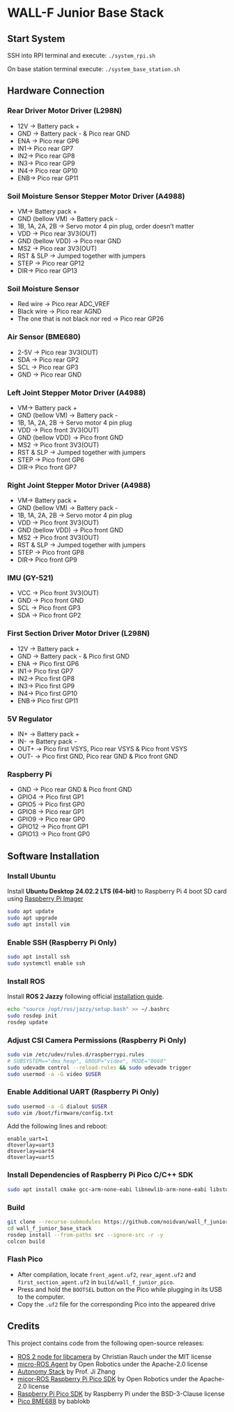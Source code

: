 # WALL-F Junior Base Stack

## Start System
SSH into RPI terminal and execute: `./system_rpi.sh`

On base station terminal execute: `./system_base_station.sh`

## Hardware Connection
### Rear Driver Motor Driver (L298N)
- 12V -> Battery pack + 
- GND -> Battery pack - & Pico rear GND 
- ENA -> Pico rear GP6 
- IN1-> Pico rear GP7 
- IN2-> Pico rear GP8 
- IN3-> Pico rear GP9 
- IN4-> Pico rear GP10 
- ENB-> Pico rear GP11 

### Soil Moisture Sensor Stepper Motor Driver (A4988)
- VM-> Battery pack + 
- GND (bellow VM) -> Battery pack - 
- 1B, 1A, 2A, 2B -> Servo motor 4 pin plug, order doesn’t matter 
- VDD -> Pico rear 3V3(OUT) 
- GND (bellow VDD) -> Pico rear GND 
- MS2 -> Pico rear 3V3(OUT) 
- RST & SLP -> Jumped together with jumpers 
- STEP -> Pico rear GP12 
- DIR-> Pico rear GP13 

### Soil Moisture Sensor
- Red wire -> Pico rear ADC_VREF 
- Black wire -> Pico rear AGND 
- The one that is not black nor red -> Pico rear GP26 

### Air Sensor (BME680)
- 2-5V -> Pico rear 3V3(OUT) 
- SDA -> Pico rear GP2 
- SCL -> Pico rear GP3 
- GND -> Pico rear GND 

### Left Joint Stepper Motor Driver (A4988)
- VM-> Battery pack + 
- GND (bellow VM) -> Battery pack -  
- 1B, 1A, 2A, 2B -> Servo motor 4 pin plug
- VDD -> Pico front 3V3(OUT) 
- GND (bellow VDD) -> Pico front GND 
- MS2 -> Pico front 3V3(OUT) 
- RST & SLP -> Jumped together with jumpers 
- STEP -> Pico front GP6 
- DIR-> Pico front GP7 

### Right Joint Stepper Motor Driver (A4988)
- VM-> Battery pack + 
- GND (bellow VM) -> Battery pack -  
- 1B, 1A, 2A, 2B -> Servo motor 4 pin plug
- VDD -> Pico front 3V3(OUT) 
- GND (bellow VDD) -> Pico front GND 
- MS2 -> Pico front 3V3(OUT) 
- RST & SLP -> Jumped together with jumpers 
- STEP -> Pico front GP8
- DIR-> Pico front GP9

### IMU (GY-521)
- VCC -> Pico front 3V3(OUT) 
- GND -> Pico front GND 
- SCL -> Pico front GP3 
- SDA -> Pico front GP2 

### First Section Driver Motor Driver (L298N)
- 12V -> Battery pack + 
- GND -> Battery pack - & Pico first GND 
- ENA -> Pico first GP6 
- IN1-> Pico first GP7 
- IN2-> Pico first GP8 
- IN3-> Pico first GP9 
- IN4-> Pico first GP10 
- ENB-> Pico first GP11 

### 5V Regulator
- IN+ -> Battery pack + 
- IN- -> Battery pack - 
- OUT+ -> Pico first VSYS, Pico rear VSYS & Pico front VSYS 
- OUT- -> Pico first GND, Pico rear GND & Pico front GND 

### Raspberry Pi
- GND -> Pico rear GND & Pico front GND 
- GPIO4 -> Pico first GP1 
- GPIO5 -> Pico first GP0 
- GPIO8 -> Pico rear GP1 
- GPIO9 -> Pico rear GP0 
- GPIO12 -> Pico front GP1 
- GPIO13 -> Pico front GP0  

## Software Installation

### Install Ubuntu

Install **Ubuntu Desktop 24.02.2 LTS (64-bit)** to Raspberry Pi 4 boot SD card using [Raspberry Pi Imager](https://www.raspberrypi.com/software/)

```bash
sudo apt update
sudo apt upgrade
sudo apt install vim
```

### Enable SSH (Raspberry Pi Only)
```bash
sudo apt install ssh
sudo systemctl enable ssh
```

### Install ROS

Install **ROS 2 Jazzy** following official [installation guide](https://docs.ros.org/en/jazzy/Installation/Ubuntu-Install-Debs.html).

```bash
echo "source /opt/ros/jazzy/setup.bash" >> ~/.bashrc
sudo rosdep init
rosdep update
```

### Adjust CSI Camera Permissions (Raspberry Pi Only)
```bash
sudo vim /etc/udev/rules.d/raspberrypi.rules
# SUBSYSTEM=="dma_heap", GROUP="video", MODE="0660"
sudo udevadm control --reload-rules && sudo udevadm trigger
sudo usermod -a -G video $USER
```

### Enable Additional UART (Raspberry Pi Only)
```bash
sudo usermod -a -G dialout $USER
sudo vim /boot/firmware/config.txt
```

Add the following lines and reboot:
```
enable_uart=1
dtoverlay=uart3
dtoverlay=uart4
dtoverlay=uart5
```

### Install Dependencies of Raspberry Pi Pico C/C++ SDK
```bash
sudo apt install cmake gcc-arm-none-eabi libnewlib-arm-none-eabi libstdc++-arm-none-eabi-newlib
```

### Build
```bash
git clone --recurse-submodules https://github.com/noidvan/wall_f_junior_base_stack
cd wall_f_junior_base_stack
rosdep install --from-paths src --ignore-src -r -y
colcon build
```

### Flash Pico
* After compilation, locate `front_agent.uf2`,  `rear_agent.uf2` and `first_section_agent.uf2` in `build/wall_f_junior_pico`.
* Press and hold the `BOOTSEL` button on the Pico while plugging in its USB to the computer.
* Copy the `.uf2` file for the corresponding Pico into the appeared drive

## Credits

This project contains code from the following open-source releases:
* [ROS 2 node for libcamera](https://github.com/christianrauch/camera_ros) by Christian Rauch under the MIT license
* [micro-ROS Agent](https://github.com/micro-ROS/micro-ROS-Agent) by Open Robotics under the Apache-2.0 license
* [Autonomy Stack](https://github.com/jizhang-cmu/autonomy_stack_mecanum_wheel_platform) by Prof. Ji Zhang
* [micor-ROS Raspberry Pi Pico SDK](https://github.com/micro-ROS/micro_ros_raspberrypi_pico_sdk) by Open Robotics under the Apache-2.0 license
* [Raspberry Pi Pico SDK](https://github.com/raspberrypi/pico-sdk) by Raspberry Pi under the BSD-3-Clause license
* [Pico BME688](https://github.com/bablokb/pico-bme688) by bablokb
